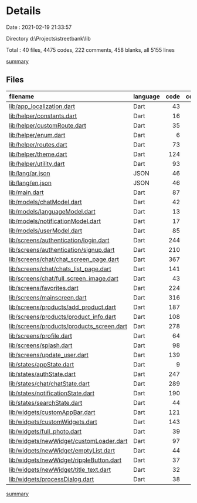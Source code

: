 # Details

Date : 2021-02-19 21:33:57

Directory d:\Projects\streetbank\lib

Total : 40 files,  4475 codes, 222 comments, 458 blanks, all 5155 lines

[summary](results.md)

## Files
| filename | language | code | comment | blank | total |
| :--- | :--- | ---: | ---: | ---: | ---: |
| [lib/app_localization.dart](/lib/app_localization.dart) | Dart | 43 | 1 | 13 | 57 |
| [lib/helper/constants.dart](/lib/helper/constants.dart) | Dart | 16 | 8 | 11 | 35 |
| [lib/helper/customRoute.dart](/lib/helper/customRoute.dart) | Dart | 35 | 0 | 4 | 39 |
| [lib/helper/enum.dart](/lib/helper/enum.dart) | Dart | 6 | 0 | 2 | 8 |
| [lib/helper/routes.dart](/lib/helper/routes.dart) | Dart | 73 | 0 | 5 | 78 |
| [lib/helper/theme.dart](/lib/helper/theme.dart) | Dart | 124 | 1 | 11 | 136 |
| [lib/helper/utility.dart](/lib/helper/utility.dart) | Dart | 93 | 2 | 20 | 115 |
| [lib/lang/ar.json](/lib/lang/ar.json) | JSON | 46 | 0 | 9 | 55 |
| [lib/lang/en.json](/lib/lang/en.json) | JSON | 46 | 0 | 9 | 55 |
| [lib/main.dart](/lib/main.dart) | Dart | 87 | 0 | 11 | 98 |
| [lib/models/chatModel.dart](/lib/models/chatModel.dart) | Dart | 42 | 0 | 5 | 47 |
| [lib/models/languageModel.dart](/lib/models/languageModel.dart) | Dart | 13 | 0 | 3 | 16 |
| [lib/models/notificationModel.dart](/lib/models/notificationModel.dart) | Dart | 17 | 1 | 4 | 22 |
| [lib/models/userModel.dart](/lib/models/userModel.dart) | Dart | 85 | 0 | 4 | 89 |
| [lib/screens/authentication/login.dart](/lib/screens/authentication/login.dart) | Dart | 244 | 1 | 14 | 259 |
| [lib/screens/authentication/signup.dart](/lib/screens/authentication/signup.dart) | Dart | 210 | 0 | 12 | 222 |
| [lib/screens/chat/chat_screen_page.dart](/lib/screens/chat/chat_screen_page.dart) | Dart | 367 | 1 | 25 | 393 |
| [lib/screens/chat/chats_list_page.dart](/lib/screens/chat/chats_list_page.dart) | Dart | 141 | 4 | 9 | 154 |
| [lib/screens/chat/full_screen_image.dart](/lib/screens/chat/full_screen_image.dart) | Dart | 43 | 0 | 4 | 47 |
| [lib/screens/favorites.dart](/lib/screens/favorites.dart) | Dart | 224 | 21 | 29 | 274 |
| [lib/screens/mainscreen.dart](/lib/screens/mainscreen.dart) | Dart | 316 | 18 | 26 | 360 |
| [lib/screens/products/add_product.dart](/lib/screens/products/add_product.dart) | Dart | 187 | 1 | 25 | 213 |
| [lib/screens/products/product_info.dart](/lib/screens/products/product_info.dart) | Dart | 108 | 1 | 4 | 113 |
| [lib/screens/products/products_screen.dart](/lib/screens/products/products_screen.dart) | Dart | 278 | 19 | 31 | 328 |
| [lib/screens/profile.dart](/lib/screens/profile.dart) | Dart | 64 | 0 | 5 | 69 |
| [lib/screens/splash.dart](/lib/screens/splash.dart) | Dart | 98 | 2 | 9 | 109 |
| [lib/screens/update_user.dart](/lib/screens/update_user.dart) | Dart | 139 | 0 | 5 | 144 |
| [lib/states/appState.dart](/lib/states/appState.dart) | Dart | 9 | 0 | 2 | 11 |
| [lib/states/authState.dart](/lib/states/authState.dart) | Dart | 247 | 26 | 30 | 303 |
| [lib/states/chat/chatState.dart](/lib/states/chat/chatState.dart) | Dart | 289 | 36 | 27 | 352 |
| [lib/states/notificationState.dart](/lib/states/notificationState.dart) | Dart | 190 | 76 | 26 | 292 |
| [lib/states/searchState.dart](/lib/states/searchState.dart) | Dart | 44 | 1 | 6 | 51 |
| [lib/widgets/customAppBar.dart](/lib/widgets/customAppBar.dart) | Dart | 121 | 0 | 8 | 129 |
| [lib/widgets/customWidgets.dart](/lib/widgets/customWidgets.dart) | Dart | 143 | 1 | 12 | 156 |
| [lib/widgets/full_photo.dart](/lib/widgets/full_photo.dart) | Dart | 39 | 0 | 11 | 50 |
| [lib/widgets/newWidget/customLoader.dart](/lib/widgets/newWidget/customLoader.dart) | Dart | 97 | 1 | 12 | 110 |
| [lib/widgets/newWidget/emptyList.dart](/lib/widgets/newWidget/emptyList.dart) | Dart | 44 | 0 | 7 | 51 |
| [lib/widgets/newWidget/rippleButton.dart](/lib/widgets/newWidget/rippleButton.dart) | Dart | 37 | 0 | 3 | 40 |
| [lib/widgets/newWidget/title_text.dart](/lib/widgets/newWidget/title_text.dart) | Dart | 32 | 0 | 2 | 34 |
| [lib/widgets/processDialog.dart](/lib/widgets/processDialog.dart) | Dart | 38 | 0 | 3 | 41 |

[summary](results.md)